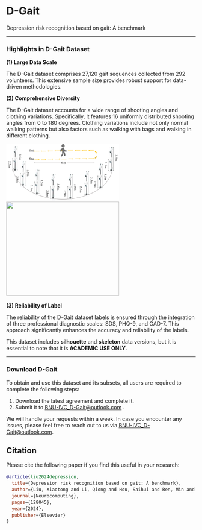 # D-Gait

Depression risk recognition based on gait: A benchmark



------

### Highlights in D-Gait Dataset

**(1) Large Data Scale**

The D-Gait dataset comprises 27,120 gait sequences collected from 292 volunteers. This extensive sample size provides robust support for data-driven methodologies.

**(2) Comprehensive Diversity**

The D-Gait dataset accounts for a wide range of shooting angles and clothing variations. Specifically, it features 16 uniformly distributed shooting angles from 0 to 180 degrees. Clothing variations include not only normal walking patterns but also factors such as walking with bags and walking in different clothing.

<img src="./assets/collection.png" width = "300" height = "150"/>       <img src="./assets/example.png" width = "300" height = "250"/>

**(3) Reliability of Label**

 The reliability of the D-Gait dataset labels is ensured through the integration of three professional diagnostic scales: SDS, PHQ-9, and GAD-7. This approach significantly enhances the accuracy and reliability of the labels.



 This dataset includes **silhouette** and **skeleton** data versions, but it is essential to note that it is **ACADEMIC USE ONLY**.

------

### Download D-Gait

To obtain and use this dataset and its subsets, all users are required to complete the following steps:

1. Download the latest agreement and complete it.
2. Submit it to [BNU-IVC_D-Gait@outlook.com](mailto:BNU-IVC_D-Gait@outlook.com) .

We will handle your requests within a week. In case you encounter any issues, please feel free to reach out to us via [BNU-IVC_D-Gait@outlook.com](mailto:BNU-IVC_D-Gait@outlook.com).


## Citation
Please cite the following paper if you find this useful in your research:



```BibTeX
@article{liu2024depression,
  title={Depression risk recognition based on gait: A benchmark},
  author={Liu, Xiaotong and Li, Qiong and Hou, Saihui and Ren, Min and Hu, Xuecai and Huang, Yongzhen},
  journal={Neurocomputing},
  pages={128045},
  year={2024},
  publisher={Elsevier}
}
```
